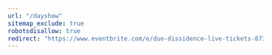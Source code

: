 ```yaml
---
url: "/dayshow"
sitemap_exclude: true
robotsdisallow: true
redirect: "https://www.eventbrite.com/e/due-dissidence-live-tickets-873096183187"
---
```

